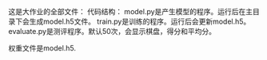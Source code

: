 这是大作业的全部文件：
代码结构：
model.py是产生模型的程序。运行后在主目录下会生成model.h5文件。
train.py是训练的程序。运行后会更新model.h5。
evaluate.py是测评程序。默认50次，会显示棋盘，得分和平均分。

权重文件是model.h5.
